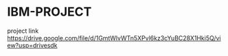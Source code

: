 # IBM-PROJECT
project link
https://drive.google.com/file/d/1GmtWlvWTn5XPvl6kz3cYuBC28X1Hki5Q/view?usp=drivesdk
